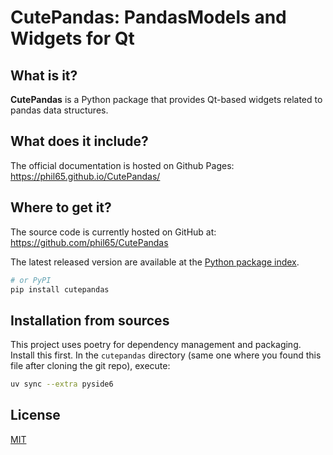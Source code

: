 # CutePandas: PandasModels and Widgets for Qt

## What is it?

**CutePandas** is a Python package that provides Qt-based widgets related to pandas data structures.


## What does it include?
The official documentation is hosted on Github Pages: https://phil65.github.io/CutePandas/


## Where to get it?
The source code is currently hosted on GitHub at:
https://github.com/phil65/CutePandas

The latest released version are available at the [Python
package index](https://pypi.org/project/cutepandas).

```sh
# or PyPI
pip install cutepandas
```

## Installation from sources

This project uses poetry for dependency management and packaging. Install this first.
In the `cutepandas` directory (same one where you found this file after
cloning the git repo), execute:

```sh
uv sync --extra pyside6
```

## License
[MIT](LICENSE)
